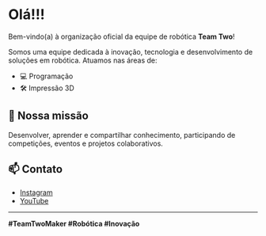 # Olá!!!

Bem-vindo(a) à organização oficial da equipe de robótica **Team Two**!

Somos uma equipe dedicada à inovação, tecnologia e desenvolvimento de soluções em robótica. Atuamos nas áreas de:

- 💻 Programação
- 🛠️ Impressão 3D

## 🌟 Nossa missão
Desenvolver, aprender e compartilhar conhecimento, participando de competições, eventos e projetos colaborativos.

## 📫 Contato
- [Instagram](https://instagram.com/t2_maker)
- [YouTube](https://www.youtube.com/@T2_MAKER)

---
**#TeamTwoMaker #Robótica #Inovação**
